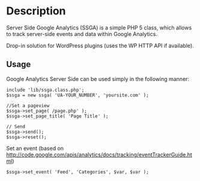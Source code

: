 Description
===========

Server Side Google Analytics (SSGA) is a simple PHP 5 class, which allows to track server-side events and data within Google Analytics.

Drop-in solution for WordPress plugins (uses the WP HTTP API if available).

Usage
-----

Google Analytics Server Side can be used simply in the following manner:

	include 'lib/ssga.class.php';
	$ssga = new ssga( 'UA-YOUR_NUMBER', 'yoursite.com' );

	//Set a pageview
	$ssga->set_page( /page.php' );
	$ssga->set_page_title( 'Page Title' );

	// Send
	$ssga->send();
	$ssga->reset();

Set an event (based on http://code.google.com/apis/analytics/docs/tracking/eventTrackerGuide.html) 

	$ssga->set_event( 'Feed', 'Categories', $var, $var );
